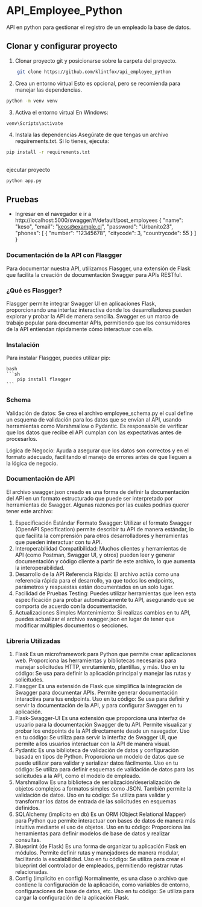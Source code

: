 # API_Employee_Python
API en python para gestionar el registro de un empleado la base de datos.


## Clonar y configurar proyecto
1. Clonar proyecto git y posicionarse sobre la carpeta del proyecto.
```sh
    git clone https://github.com/klintfox/api_employee_python
```
2. Crea un entorno virtual
Esto es opcional, pero se recomienda para manejar las dependencias.
```sh 
python -m venv venv 
```
3. Activa el entorno virtual
En Windows:
```sh
venv\Scripts\activate
```
4. Instala las dependencias
Asegúrate de que tengas un archivo requirements.txt. Si lo tienes, ejecuta:
```sh
pip install -r requirements.txt
```
##
ejecutar proyecto 
```sh
python app.py
```
## Pruebas
- Ingresar en el navegador e ir a http://localhost:5000/swagger/#/default/post_employees
{
  "name": "keso",
  "email": "keos@example.cl",
  "password": "Urbanito23",
  "phones": [
    {
      "number": "12345678",
      "citycode": 3,
      "countrycode": 55
    }
  ]
}

### Documentación de la API con Flasgger
Para documentar nuestra API, utilizamos Flasgger, una extensión de Flask que facilita la creación de documentación Swagger para APIs RESTful.

### ¿Qué es Flasgger?
Flasgger permite integrar Swagger UI en aplicaciones Flask, proporcionando una interfaz interactiva donde los desarrolladores pueden explorar y probar la API de manera sencilla. Swagger es un marco de trabajo popular para documentar APIs, permitiendo que los consumidores de la API entiendan rápidamente cómo interactuar con ella.

### Instalación
Para instalar Flasgger, puedes utilizar pip:

    bash
    ```sh
        pip install flasgger
    ```

### Schema

Validación de datos: Se crea el archivo employee_schema.py el cual define un esquema de validación para los datos que se envían al API, usando herramientas como Marshmallow o Pydantic. Es responsable de verificar que los datos que recibe el API cumplan con las expectativas antes de procesarlos.

Lógica de Negocio: Ayuda a asegurar que los datos son correctos y en el formato adecuado, facilitando el manejo de errores antes de que lleguen a la lógica de negocio.

### Documentación de API

El archivo swagger.json creado es una forma de definir la documentación del API en un formato estructurado que puede ser interpretado por herramientas de Swagger. Algunas razones por las cuales podrías querer tener este archivo:

1. Especificación Estándar
Formato Swagger: Utilizar el formato Swagger (OpenAPI Specification) permite describir tu API de manera estándar, lo que facilita la comprensión para otros desarrolladores y herramientas que pueden interactuar con tu API.
2. Interoperabilidad
Compatibilidad: Muchos clientes y herramientas de API (como Postman, Swagger UI, y otros) pueden leer y generar documentación y código cliente a partir de este archivo, lo que aumenta la interoperabilidad.
3. Desarrollo de la API
Referencia Rápida: El archivo actúa como una referencia rápida para el desarrollo, ya que todos los endpoints, parámetros y respuestas están documentados en un solo lugar.
4. Facilidad de Pruebas
Testing: Puedes utilizar herramientas que leen esta especificación para probar automáticamente tu API, asegurando que se comporta de acuerdo con la documentación.
5. Actualizaciones Simples
Mantenimiento: Si realizas cambios en tu API, puedes actualizar el archivo swagger.json en lugar de tener que modificar múltiples documentos o secciones.


### Libreria Utilizadas
1. Flask
Es un microframework para Python que permite crear aplicaciones web. Proporciona las herramientas y bibliotecas necesarias para manejar solicitudes HTTP, enrutamiento, plantillas, y más.
Uso en tu código: Se usa para definir la aplicación principal y manejar las rutas y solicitudes.
2. Flasgger
Es una extensión de Flask que simplifica la integración de Swagger para documentar APIs. Permite generar documentación interactiva para tus endpoints.
Uso en tu código: Se usa para definir y servir la documentación de la API, y para configurar Swagger en tu aplicación.
3. Flask-Swagger-UI
Es una extensión que proporciona una interfaz de usuario para la documentación Swagger de tu API. Permite visualizar y probar los endpoints de la API directamente desde un navegador.
Uso en tu código: Se utiliza para servir la interfaz de Swagger UI, que permite a los usuarios interactuar con la API de manera visual.
4. Pydantic
Es una biblioteca de validación de datos y configuración basada en tipos de Python. Proporciona un modelo de datos que se puede utilizar para validar y serializar datos fácilmente.
Uso en tu código: Se utiliza para definir esquemas de validación de datos para las solicitudes a la API, como el modelo de empleado.
5. Marshmallow
Es una biblioteca de serialización/deserialización de objetos complejos a formatos simples como JSON. También permite la validación de datos.
Uso en tu código: Se utiliza para validar y transformar los datos de entrada de las solicitudes en esquemas definidos.
6. SQLAlchemy (implícito en db)
Es un ORM (Object Relational Mapper) para Python que permite interactuar con bases de datos de manera más intuitiva mediante el uso de objetos.
Uso en tu código: Proporciona las herramientas para definir modelos de base de datos y realizar consultas.
7. Blueprint (de Flask)
Es una forma de organizar tu aplicación Flask en módulos. Permite definir rutas y manejadores de manera modular, facilitando la escalabilidad.
Uso en tu código: Se utiliza para crear el blueprint del controlador de empleados, permitiendo registrar rutas relacionadas.
8. Config (implícito en config)
Normalmente, es una clase o archivo que contiene la configuración de la aplicación, como variables de entorno, configuraciones de base de datos, etc.
Uso en tu código: Se utiliza para cargar la configuración de la aplicación Flask.